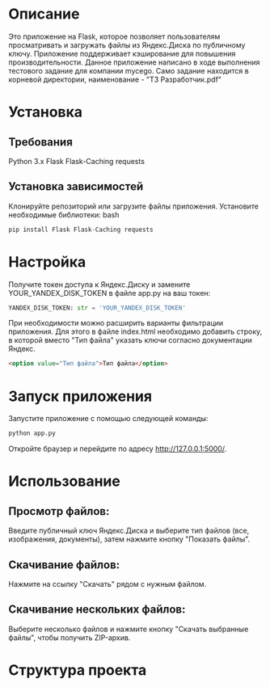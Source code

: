 # Описание
Это приложение на Flask, которое позволяет пользователям просматривать и загружать файлы из Яндекс.Диска по публичному ключу. Приложение поддерживает кэширование для повышения производительности.
Данное приложение написано в ходе выполнения тестового задание для компании mycego.
Само задание находится в корневой директории, наименование - "ТЗ Разработчик.pdf"
# Установка
## Требования
Python 3.x
Flask
Flask-Caching
requests
## Установка зависимостей
Клонируйте репозиторий или загрузите файлы приложения.
Установите необходимые библиотеки:
bash
``` python 
pip install Flask Flask-Caching requests 
```
# Настройка
Получите токен доступа к Яндекс.Диску и замените YOUR_YANDEX_DISK_TOKEN в файле app.py на ваш токен:
```python
YANDEX_DISK_TOKEN: str = 'YOUR_YANDEX_DISK_TOKEN'
```
При необходимости можно расширить варианты фильтрации приложения.
Для этого в файле index.html необходимо добавить строку, в которой вместо "Тип файла" указать ключи согласно документации Яндекс.
```html
<option value="Тип файла">Тип файла</option>
```
# Запуск приложения
Запустите приложение с помощью следующей команды:
``` bash
python app.py
```
Откройте браузер и перейдите по адресу http://127.0.0.1:5000/.
# Использование
## Просмотр файлов: 
Введите публичный ключ Яндекс.Диска и выберите тип файлов (все, изображения, документы), затем нажмите кнопку "Показать файлы".
## Скачивание файлов: 
Нажмите на ссылку "Скачать" рядом с нужным файлом.
## Скачивание нескольких файлов: 
Выберите несколько файлов и нажмите кнопку "Скачать выбранные файлы", чтобы получить ZIP-архив.
# Структура проекта
